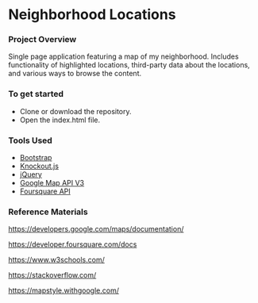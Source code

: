# Neighborhood Locations

### Project Overview
Single page application featuring a map of my neighborhood.
Includes functionality of highlighted locations, third-party data about the locations, and various ways to browse the content.

### To get started
- Clone or download the repository.
- Open the index.html file.

### Tools Used
- [Bootstrap](http://getbootstrap.com/)
- [Knockout.js](http://knockoutjs.com/documentation/introduction.html)
- [jQuery](http://api.jquery.com/)
- [Google Map API V3](https://developers.google.com/maps/documentation/javascript/reference)
- [Foursquare API](https://developer.foursquare.com)

### Reference Materials
https://developers.google.com/maps/documentation/

https://developer.foursquare.com/docs

https://www.w3schools.com/

https://stackoverflow.com/

https://mapstyle.withgoogle.com/

